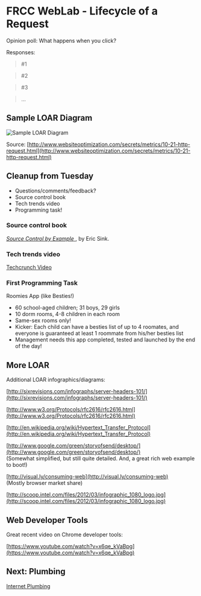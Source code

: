 # FRCC WebLab - Lifecycle of a Request

Opinion poll: What happens when you click?

Responses:

> \#1 

> \#2

> \#3

> ...

## Sample LOAR Diagram

![Sample LOAR Diagram](/img/LOAR_1.png)

Source: [http://www.websiteoptimization.com/secrets/metrics/10-21-http-request.html](http://www.websiteoptimization.com/secrets/metrics/10-21-http-request.html)

## Cleanup from Tuesday

* Questions/comments/feedback?
* Source control book
* Tech trends video
* Programming task!

### Source control book

[ _Source Control by Example_ ](http://www.ericsink.com/vcbe/ ), by Eric Sink.

### Tech trends video

[Techcrunch Video](http://techcrunch.com/2011/10/11/keen-on-how-yahoo-screwed-up-and-lessons-for-other-silicon-valley-giants-tctv/)

### First Programming Task

Roomies App (like Besties!)

* 60 school-aged children; 31 boys, 29 girls
* 10 dorm rooms, 4-8 children in each room
* Same-sex rooms only!
* Kicker: Each child can have a besties list of up to 4 roomates, and everyone is guaranteed at least 1 roommate from his/her besties list
* Management needs this app completed, tested and launched by the end of the day!

## More LOAR

Additional LOAR infographics/diagrams:

[http://sixrevisions.com/infographs/server-headers-101/](http://sixrevisions.com/infographs/server-headers-101/)

[http://www.w3.org/Protocols/rfc2616/rfc2616.html](http://www.w3.org/Protocols/rfc2616/rfc2616.html)

[http://en.wikipedia.org/wiki/Hypertext_Transfer_Protocol](http://en.wikipedia.org/wiki/Hypertext_Transfer_Protocol)

[http://www.google.com/green/storyofsend/desktop/](http://www.google.com/green/storyofsend/desktop/)  
(Somewhat simplified, but still quite detailed. And, a great rich web example to boot!)

[http://visual.ly/consuming-web](http://visual.ly/consuming-web)  
(Mostly browser market share)

[http://scoop.intel.com/files/2012/03/infographic_1080_logo.jpg](http://scoop.intel.com/files/2012/03/infographic_1080_logo.jpg)

## Web Developer Tools

Great recent video on Chrome developer tools:

[https://www.youtube.com/watch?v=x6qe_kVaBpg](https://www.youtube.com/watch?v=x6qe_kVaBpg)

## Next: Plumbing

[Internet Plumbing](?md=/course-content/module1/plumbing.md)
